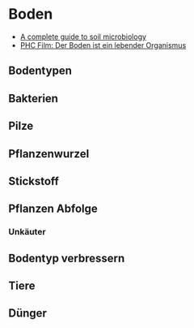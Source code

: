 # Boden

- [A complete guide to soil microbiology](https://www.youtube.com/watch?v=LO-ostC1q-4)
- [PHC Film: Der Boden ist ein lebender Organismus](https://www.youtube.com/watch?v=X60K8ShN9E4)

## Bodentypen

## Bakterien

## Pilze

## Pflanzenwurzel 

## Stickstoff

## Pflanzen Abfolge

### Unkäuter

## Bodentyp verbressern

## Tiere

## Dünger



